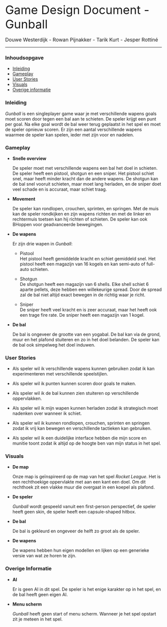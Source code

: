 <div style="font-size: 38px">Game Design Document - Gunball</div><br>
<div style="font-size: 16px">Douwe Westerdijk - Rowan Pijnakker - Tarik Kurt - Jesper Rottiné</div>

---

### Inhoudsopgave
- [Inleiding](#inleiding)
- [Gameplay](#gameplay)
- [User Stories](#user-stories)
- [Visuals](#visuals)
- [Overige informatie](#overige-informatie)

### Inleiding

*Gunball* is een singleplayer game waar je met verschillende wapens goals moet scoren door tegen een bal aan te schieten. De speler krijgt een punt per goal. Na elke goal wordt de bal weer terug geplaatst in het spel en moet de speler opnieuw scoren. Er zijn een aantal verschillende wapens waarmee de speler kan spelen, ieder met zijn voor en nadelen.

### Gameplay

- **Snelle overview**

    De speler moet met verschillende wapens een bal het doel in schieten. De speler heeft een pistool, shotgun en een sniper. Het pistool schiet snel, maar heeft minder kracht dan de andere wapens. De shotgun kan de bal snel vooruit schieten, maar moet lang herladen, en de sniper doet veel schade en is accuraat, maar schiet traag.

- **Movement**

    De speler kan rondlopen, crouchen, sprinten, en springen. Met de muis kan de speler rondkijken en zijn wapens richten en met de linker en rechtermuis toetsen kan hij richten of schieten. De speler kan ook BHoppen voor geadvanceerde bewegingen.

- **De wapens**

    Er zijn drie wapen in *Gunball*:

    - Pistool<br>
        Het pistool heeft gemiddelde kracht en schiet gemiddeld snel. Het pistool heeft een magazijn van 16 kogels en kan semi-auto of full-auto schieten.

    - Shotgun<br>
        De shotgun heeft een magazijn van 6 shells. Elke shell schiet 6 aparte pellets, deze hebben een willekeurige spread. Door de spread zal de bal niet altijd exact bewegen in de richtig waar je richt.

    - Sniper<br>
        De sniper heeft veel kracht en is zeer accuraat, maar het heeft ook een trage fire rate. De sniper heeft een magazijn van 1 kogel.

- **De bal**

    De bal is ongeveer de grootte van een yogabal. De bal kan via de grond, muur en het plafond stuiteren en zo in het doel belanden. De speler kan de bal ook simpelweg het doel induwen.

### User Stories

- Als speler wil ik verschillende wapens kunnen gebruiken zodat ik kan experimenteren met verschillende speelstijlen.

- Als speler wil ik punten kunnen scoren door goals te maken.

- Als speler wil ik de bal kunnen zien stuiteren op verschillende oppervlakken.

- Als speler wil ik mijn wapen kunnen herladen zodat ik strategisch moet nadenken over wanneer ik schiet.

- Als speler wil ik kunnen rondlopen, crouchen, sprinten en springen zodat ik vrij kan bewegen en verschillende tactieken kan gebruiken.

- Als speler wil ik een duidelijke interface hebben die mijn score en munitie toont zodat ik altijd op de hoogte ben van mijn status in het spel.

### Visuals

- **De map**

    Onze map is geïnspireerd op de map van het spel *Rocket League*. Het is een rechthoekige oppervlakte met aan een kant een doel. Om dit rechthoek zit een vlakke muur die overgaat in een koepel als plafond.

- **De speler**

    *Gunball* wordt gespeeld vanuit een first-person perspectief, de speler heeft geen skin, de speler heeft een capsule-shaped hitbox.

- **De bal**

    De bal is gekleurd en ongeveer de helft zo groot als de speler.

- **De wapens**

    De wapens hebben hun eigen modellen en lijken op een generieke versie van wat ze horen te zijn.

### Overige Informatie

- **AI**

    Er is geen AI in dit spel. De speler is het enige karakter op in het spel, en de bal heeft geen eigen AI.

- **Menu scherm**

    *Gunball* heeft geen start of menu scherm. Wanneer je het spel opstart zit je meteen in het spel.
